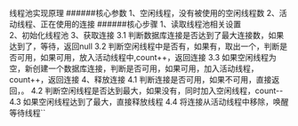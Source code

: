 线程池实现原理
######核心参数
    1、空闲线程，没有被使用的空闲线程数
    2、活动线程、正在使用的连接
######核心步骤
    1、读取线程池相关设置<br>
    2、初始化线程池
    3、获取连接
        3.1 判断数据库连接是否达到了最大连接数，如果达到了，等待，返回null
        3.2 判断空闲线程中是否有，如果有，取出一个，判断是否可用，如果可用，放入活动线程中,count++，返回连接
        3.3 如果空闲线程为空，新创建一个数据库连接，判断是否可用，如果可用，加入活动线程，count++，返回连接
    4、释放连接
        4.1 判断连接是否可用，如果不可用，直接返回，。
        4.2 判断空闲线程是否达到最大，如果没有，同时加入空闲线程，count--
        4.3 如果空闲线程达到了最大，直接释放线程
        4.4 将连接从活动线程中移除，唤醒等待线程``
